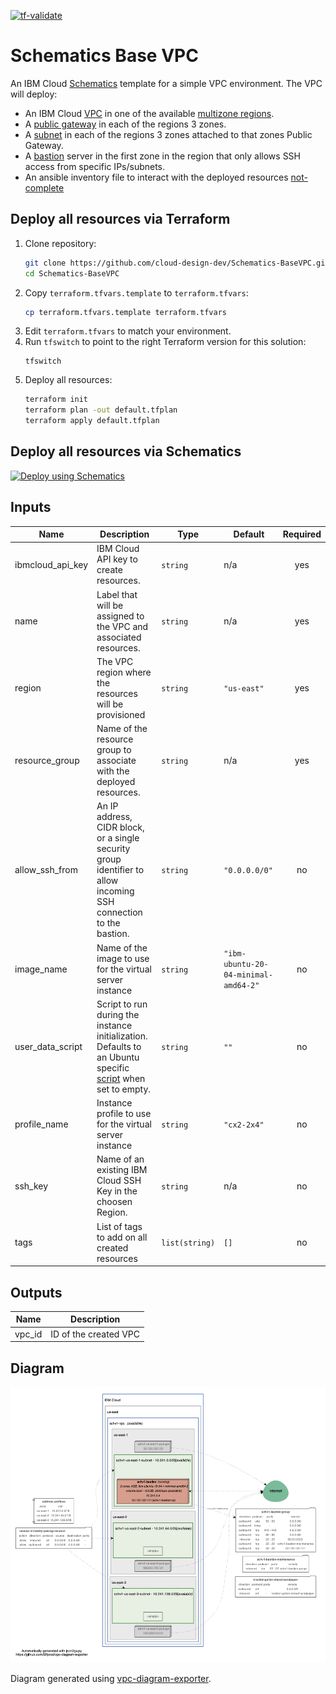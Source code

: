 [![tf-validate](https://github.com/cloud-design-dev/Schematics-BaseVPC/actions/workflows/main.yml/badge.svg)](https://github.com/cloud-design-dev/Schematics-BaseVPC/actions/workflows/main.yml)

# Schematics Base VPC

An IBM Cloud [Schematics](https://cloud.ibm.com/docs/schematics?topic=schematics-about-schematics) template for a simple VPC environment. The VPC will deploy:
 - An IBM Cloud [VPC](https://cloud.ibm.com/docs/vpc?topic=vpc-about-vpc) in one of the available [multizone regions](https://cloud.ibm.com/docs/overview?topic=overview-locations#mzr-table).
 - A [public gateway](https://cloud.ibm.com/docs/vpc?topic=vpc-about-networking-for-vpc#public-gateway-for-external-connectivity) in each of the regions 3 zones. 
 - A [subnet](https://cloud.ibm.com/docs/vpc?topic=vpc-vpc-addressing-plan-design) in each of the regions 3 zones attached to that zones Public Gateway. 
 - A [bastion](https://github.com/we-work-in-the-cloud/terraform-ibm-vpc-bastion) server in the first zone in the region that only allows SSH access from specific IPs/subnets.
 - An ansible inventory file to interact with the deployed resources [not-complete](#)

## Deploy all resources via Terraform
1. Clone repository:
    ```sh
    git clone https://github.com/cloud-design-dev/Schematics-BaseVPC.git
    cd Schematics-BaseVPC
    ```
1. Copy `terraform.tfvars.template` to `terraform.tfvars`:
   ```sh
   cp terraform.tfvars.template terraform.tfvars
   ```
1. Edit `terraform.tfvars` to match your environment.
1. Run `tfswitch` to point to the right Terraform version for this solution:
   ```
   tfswitch
   ```
1. Deploy all resources:
   ```sh
   terraform init
   terraform plan -out default.tfplan 
   terraform apply default.tfplan
   ```
## Deploy all resources via Schematics

[![Deploy using Schematics](https://cloud.ibm.com/devops/setup/deploy/button_x2.png)](https://cloud.ibm.com/schematics/workspaces/create?repository=https://github.com/cloud-design-dev/Schematics-BaseVPC&terraform_version=terraform_v0.14)

## Inputs
| Name | Description | Type | Default | Required |
|------|-------------|------|---------|:--------:|
| ibmcloud\_api\_key | IBM Cloud API key to create resources. | `string` | n/a | yes |
| name | Label that will be assigned to the VPC and associated resources. | `string` | n/a | yes |
| region | The VPC region where the resources will be provisioned | `string` | `"us-east"` | yes |
| resource\_group | Name of the resource group to associate with the deployed resources. | `string` | n/a | yes |
| allow\_ssh\_from | An IP address, CIDR block, or a single security group identifier to allow incoming SSH connection to the bastion. | `string` | `"0.0.0.0/0"`| no |
| image\_name | Name of the image to use for the virtual server instance | `string` | `"ibm-ubuntu-20-04-minimal-amd64-2"` | no |
| user\_data\_script | Script to run during the instance initialization. Defaults to an Ubuntu specific [script](https://github.com/we-work-in-the-cloud/terraform-ibm-vpc-bastion/blob/master/init-script-ubuntu.sh) when set to empty. | `string` | `""` | no |
| profile\_name | Instance profile to use for the virtual server instance | `string` | `"cx2-2x4"` | no |
| ssh\_key | Name of an existing IBM Cloud SSH Key in the choosen Region. | `string` | n/a | no |
| tags | List of tags to add on all created resources | `list(string)` | `[]` | no |

## Outputs

| Name | Description |
|------|-------------|
| vpc_id | ID of the created VPC |


## Diagram
![Diagram of deployment](vpc-diagram.png)

Diagram generated using [vpc-diagram-exporter](https://github.com/l2fprod/vpc-diagram-exporter).
